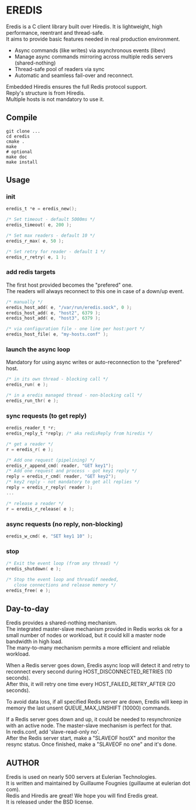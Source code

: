# EREDIS

Eredis is a C client library built over Hiredis.
It is lightweight, high performance, reentrant and thread-safe.  
It aims to provide basic features needed in real production environment.

* Async commands (like writes) via asynchronous events (libev)
* Manage async commands mirroring across multiple redis servers (shared-nothing)
* Thread-safe pool of readers via sync
* Automatic and seamless fail-over and reconnect.

Embedded Hiredis ensures the full Redis protocol support.  
Reply's structure is from Hiredis.  
Multiple hosts is not mandatory to use it.

## Compile

```shell
git clone ...
cd eredis
cmake .
make
# optional
make doc
make install
```

## 

## Usage

### init
```c
eredis_t *e = eredis_new();

/* Set timeout - default 5000ms */
eredis_timeout( e, 200 );

/* Set max readers - default 10 */
eredis_r_max( e, 50 );

/* Set retry for reader - default 1 */
eredis_r_retry( e, 1 );
```

### add redis targets
The first host provided becomes the "prefered" one.  
The readers will always reconnect to this one in case of a down/up event.  
```c
/* manually */
eredis_host_add( e, "/var/run/eredis.sock", 0 );
eredis_host_add( e, "host2", 6379 );
eredis_host_add( e, "host3", 6379 );

/* via configuration file - one line per host:port */
eredis_host_file( e, "my-hosts.conf" );
```

### launch the async loop
Mandatory for using async writes or auto-reconnection to the "prefered" host.
```c
/* in its own thread - blocking call */
eredis_run( e );

/* in a eredis managed thread - non-blocking call */
eredis_run_thr( e );
```

### sync requests (to get reply)
```c
eredis_reader_t *r;
eredis_reply_t *reply; /* aka redisReply from hiredis */

/* get a reader */
r = eredis_r( e );

/* Add one request (pipelining) */
eredis_r_append_cmd( reader, "GET key1");
/* Add one request and process - got key1 reply */
reply = eredis_r_cmd( reader, "GET key2");
/* key2 reply - not mandatory to get all replies */
reply = eredis_r_reply( reader );
...

/* release a reader */
r = eredis_r_release( e );
```

### async requests (no reply, non-blocking)
```c
eredis_w_cmd( e, "SET key1 10" );
```

### stop
```c
/* Exit the event loop (from any thread) */
eredis_shutdown( e );

/* Stop the event loop and threadif needed,
   close connections and release memory */
eredis_free( e );
```

## Day-to-day

Eredis provides a shared-nothing mechanism.  
The integrated master-slave mechanism provided in Redis works ok
for a small number of nodes or workload, but it could kill a
master node bandwidth in high load.  
The many-to-many mechanism permits a more efficient and reliable
workload.

When a Redis server goes down, Eredis async loop will detect it and
retry to reconnect every second during HOST_DISCONNECTED_RETRIES (10 seconds).  
After this, it will retry one time every HOST_FAILED_RETRY_AFTER (20 seconds).

To avoid data loss, if all specified Redis server are down, Eredis will
keep in memory the last unsent QUEUE_MAX_UNSHIFT (10000) commands.

If a Redis server goes down and up, it could be needed to resynchronize
with an active node. The master-slave mechanism is perfect for that.  
In redis.conf, add 'slave-read-only no'.  
After the Redis server start, make a "SLAVEOF hostX" and monitor the
resync status. Once finished, make a "SLAVEOF no one" and it's done.


## AUTHOR

Eredis is used on nearly 500 servers at Eulerian Technologies.  
It is written and maintained by Guillaume Fougnies (guillaume at
eulerian dot com).  
Redis and Hiredis are great!
We hope you will find Eredis great.  
It is released under the BSD license.  
